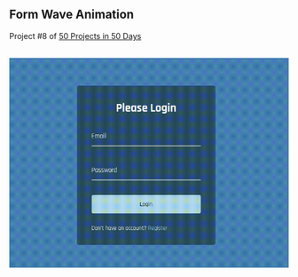 ## Form Wave Animation
Project #8 of [50 Projects in 50 Days](https://50projects50days.com/) <br><br>

![form-wave-animation](docs/08-form-wave-animation.gif)